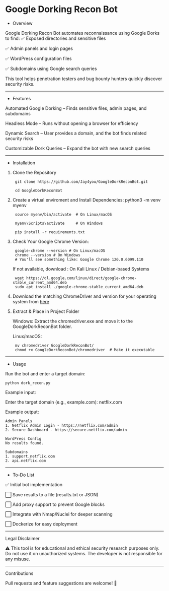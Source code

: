 # Google Dorking Recon Bot

- Overview

Google Dorking Recon Bot automates reconnaissance using Google Dorks to find:
✅ Exposed directories and sensitive files

✅ Admin panels and login pages

✅ WordPress configuration files

✅ Subdomains using Google search queries

This tool helps penetration testers and bug bounty hunters quickly discover security risks.

---

- Features

Automated Google Dorking – Finds sensitive files, admin pages, and subdomains

Headless Mode – Runs without opening a browser for efficiency

Dynamic Search – User provides a domain, and the bot finds related security risks

Customizable Dork Queries – Expand the bot with new search queries

---

- Installation

1. Clone the Repository

   		git clone https://github.com/Jay4you/GoogleDorkReconBot.git

  		cd GoogleDorkReconBot

3. Create a virtual enviroment and Install Dependencies:
python3 -m venv myenv
   
    	source myenv/bin/activate  # On Linux/macOS
     
    	myenv\Scripts\activate     # On Windows
   
    	pip install -r requirements.txt

5. Check Your Google Chrome Version:
   
        google-chrome --version # On Linux/macOS
        chrome --version # On Windows
        # You'll see something like: Google Chrome 120.0.6099.110

   	If not available, download :
		On Kali Linux / Debian-based Systems

		wget https://dl.google.com/linux/direct/google-chrome-stable_current_amd64.deb
		sudo apt install ./google-chrome-stable_current_amd64.deb

7. Download the matching ChromeDriver and version for your operating system from [here](https://chromedriver.chromium.org/downloads/)

8. Extract & Place in Project Folder

    Windows:
      Extract the chromedriver.exe and move it to the GoogleDorkReconBot folder.
   
    Linux/macOS:
   
      	mv chromedriver GoogleDorkReconBot/
      	chmod +x GoogleDorkReconBot/chromedriver  # Make it executable

---

- Usage

Run the bot and enter a target domain:

	python dork_recon.py

Example input:

Enter the target domain (e.g., example.com): netflix.com

Example output:

	Admin Panels
	1. Netflix Admin Login - https://netflix.com/admin
	2. Secure Dashboard - https://secure.netflix.com/admin
	
	WordPress Config
	No results found.
	
	Subdomains
	1. support.netflix.com
	2. api.netflix.com

---

- To-Do List

✅ Initial bot implementation

⬜ Save results to a file (results.txt or JSON)

⬜ Add proxy support to prevent Google blocks

⬜ Integrate with Nmap/Nuclei for deeper scanning

⬜ Dockerize for easy deployment

---

Legal Disclaimer

⚠️ This tool is for educational and ethical security research purposes only. Do not use it on unauthorized systems. The developer is not responsible for any misuse.

---

Contributions

Pull requests and feature suggestions are welcome! 🚀
